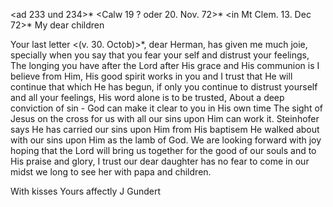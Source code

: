 <ad 233 und 234>* <Calw 19 ? oder 20. Nov. 72>*
 <in Mt Clem. 13. Dec 72>*
My dear children

Your last letter <(v. 30. Octob)>*, dear Herman, has given me much joie, specially when you say that you fear your self and distrust your feelings, The longing you have after the Lord after His grace and His communion is I believe from Him, His good spirit works in you and I trust that He will continue that which He has begun, if only you continue to distrust yourself and all your feelings, His word alone is to be trusted, About a deep conviction of sin - God can make it clear to you in His own time The sight of Jesus on the cross for us with all our sins upon Him can work it. Steinhofer says He has carried our sins upon Him from His baptisem He walked about with our sins upon Him as the lamb of God. We are looking forward with joy hoping that the Lord will bring us together for the good of our souls and to His praise and glory, I trust our dear daughter has no fear to come in our midst we long to see her with papa and children.

 With kisses Yours affectly
 J Gundert
